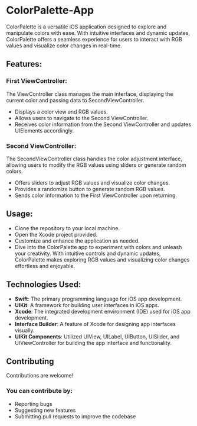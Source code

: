 # ColorPalette-App
ColorPalette is a versatile iOS application designed to explore and manipulate colors with ease. With intuitive interfaces and dynamic updates, ColorPalette offers a seamless experience for users to interact with RGB values and visualize color changes in real-time.

## Features:
### First ViewController:
The ViewController class manages the main interface, displaying the current color and passing data to SecondViewController.
- Displays a color view and RGB values.
- Allows users to navigate to the Second ViewController.
- Receives color information from the Second ViewController and updates UIElements accordingly.
### Second ViewController:
The SecondViewController class handles the color adjustment interface, allowing users to modify the RGB values using sliders or generate random colors.
- Offers sliders to adjust RGB values and visualize color changes.
- Provides a randomize button to generate random RGB values.
- Sends color information to the First ViewController upon returning.

## Usage:
- Clone the repository to your local machine.
- Open the Xcode project provided.
- Customize and enhance the application as needed.
- Dive into the ColorPalette app to experiment with colors and unleash your creativity. With intuitive controls and dynamic updates, ColorPalette makes exploring RGB values and visualizing color changes effortless and enjoyable.

## Technologies Used:
- **Swift**: The primary programming language for iOS app development.
- **UIKit**: A framework for building user interfaces in iOS apps.
- **Xcode**: The integrated development environment (IDE) used for iOS app development.
- **Interface Builder**: A feature of Xcode for designing app interfaces visually.
- **UIKit Components**: Utilized UIView, UILabel, UIButton, UISlider, and UIViewController for building the app interface and functionality.


## Contributing
Contributions are welcome! 

### You can contribute by:
-  Reporting bugs
-  Suggesting new features
-  Submitting pull requests to improve the codebase
